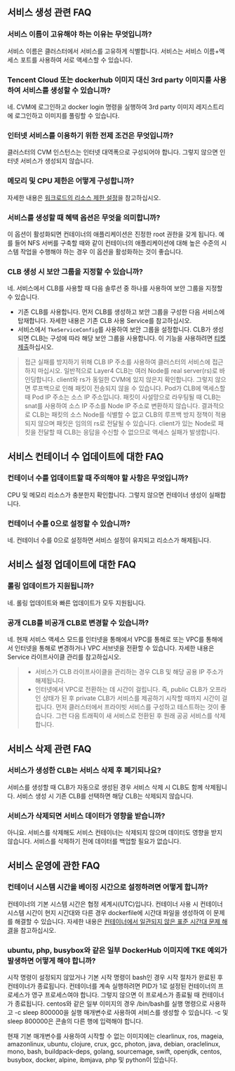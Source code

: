 ## 서비스 생성 관련 FAQ

### 서비스 이름이 고유해야 하는 이유는 무엇입니까?

서비스 이름은 클러스터에서 서비스를 고유하게 식별합니다. 서비스는 서비스 이름+액세스 포트를 사용하여 서로 액세스할 수 있습니다.

### Tencent Cloud 또는 dockerhub 이미지 대신 3rd party 이미지를 사용하여 서비스를 생성할 수 있습니까?

네. CVM에 로그인하고 docker login 명령을 실행하여 3rd party 이미지 레지스트리에 로그인하고 이미지를 풀링할 수 있습니다.

### 인터넷 서비스를 이용하기 위한 전제 조건은 무엇입니까?

클러스터의 CVM 인스턴스는 인터넷 대역폭으로 구성되어야 합니다. 그렇지 않으면 인터넷 서비스가 생성되지 않습니다.

### 메모리 및 CPU 제한은 어떻게 구성합니까?

자세한 내용은 [워크로드의 리소스 제한 설정](https://intl.cloud.tencent.com/document/product/457/30667)을 참고하십시오.

### 서비스를 생성할 때 혜택 옵션은 무엇을 의미합니까?

이 옵션이 활성화되면 컨테이너의 애플리케이션은 진정한 root 권한을 갖게 됩니다. 예를 들어 NFS 서버를 구축할 때와 같이 컨테이너의 애플리케이션에 대해 높은 수준의 시스템 작업을 수행해야 하는 경우 이 옵션을 활성화하는 것이 좋습니다.


### CLB 생성 시 보안 그룹을 지정할 수 있습니까?

네. 서비스에서 CLB를 사용할 때 다음 솔루션 중 하나를 사용하여 보안 그룹을 지정할 수 있습니다.
- 기존 CLB를 사용합니다. 먼저 CLB를 생성하고 보안 그룹을 구성한 다음 서비스에 탑재합니다. 자세한 내용은 기존 CLB 사용 Service를 참고하십시오.
- 서비스에서 `TkeServiceConfig`를 사용하여 보안 그룹을 설정합니다. CLB가 생성되면 CLB는 구성에 따라 해당 보안 그룹을 사용합니다. 이 기능을 사용하려면 [티켓 제출](https://console.cloud.tencent.com/workorder/category?level1_id=6&level2_id=163&source=0&data_title=%E8%B4%9F%E8%BD%BD%E5%9D%87%E8%A1%A1%20LB&step=1)하십시오.

>접근 실패를 방지하기 위해 CLB IP 주소를 사용하여 클러스터의 서비스에 접근하지 마십시오.
>일반적으로 Layer4 CLB는 여러 Node를 real server(rs)로 바인딩합니다. client와 rs가 동일한 CVM에 있지 않은지 확인합니다. 그렇지 않으면 루프백으로 인해 패킷이 전송되지 않을 수 있습니다.
Pod가 CLB에 액세스할 때 Pod IP 주소는 소스 IP 주소입니다. 패킷이 사설망으로 라우팅될 때 CLB는 snat를 사용하여 소스 IP 주소를 Node IP 주소로 변환하지 않습니다. 결과적으로 CLB는 패킷의 소스 Node를 식별할 수 없고 CLB의 루프백 방지 정책이 적용되지 않으며 패킷은 임의의 rs로 전달될 수 있습니다. client가 있는 Node로 패킷을 전달할 때 CLB는 응답을 수신할 수 없으므로 액세스 실패가 발생합니다.





## 서비스 컨테이너 수 업데이트에 대한 FAQ

### 컨테이너 수를 업데이트할 때 주의해야 할 사항은 무엇입니까?

CPU 및 메모리 리소스가 충분한지 확인합니다. 그렇지 않으면 컨테이너 생성이 실패합니다.

### 컨테이너 수를 0으로 설정할 수 있습니까?

네. 컨테이너 수를 0으로 설정하면 서비스 설정이 유지되고 리소스가 해제됩니다.


## 서비스 설정 업데이트에 대한 FAQ

### 롤링 업데이트가 지원됩니까?

네. 롤링 업데이트와 빠른 업데이트가 모두 지원됩니다.

### 공개 CLB를 비공개 CLB로 변경할 수 있습니까?

네. 현재 서비스 액세스 모드를 인터넷을 통해에서 VPC를 통해로 또는 VPC를 통해에서 인터넷을 통해로 변경하거나 VPC 서브넷을 전환할 수 있습니다. 자세한 내용은 Service 라이프사이클 관리를 참고하십시오.
>
> - 서비스가 CLB 라이프사이클을 관리하는 경우 CLB 및 해당 공용 IP 주소가 해제됩니다.
> - 인터넷에서 VPC로 전환하는 데 시간이 걸립니다. 즉, public CLB가 오프라인 상태가 된 후 private CLB가 서비스를 제공하기 시작할 때까지 시간이 걸립니다. 먼저 클러스터에서 프라이빗 서비스를 구성하고 테스트하는 것이 좋습니다. 그런 다음 트래픽이 새 서비스로 전환된 후 원래 공공 서비스를 삭제합니다.


<span id="service"></span>
## 서비스 삭제 관련 FAQ

### 서비스가 생성한 CLB는 서비스 삭제 후 폐기되나요?
서비스를 생성할 때 CLB가 자동으로 생성된 경우 서비스 삭제 시 CLB도 함께 삭제됩니다. 서비스 생성 시 기존 CLB를 선택하면 해당 CLB는 삭제되지 않습니다.

### 서비스가 삭제되면 서비스 데이터가 영향을 받습니까?
아니요. 서비스를 삭제해도 서비스 컨테이너는 삭제되지 않으며 데이터도 영향을 받지 않습니다. 서비스를 삭제하기 전에 데이터를 백업할 필요가 없습니다.



## 서비스 운영에 관한 FAQ

### 컨테이너 시스템 시간을 베이징 시간으로 설정하려면 어떻게 합니까?

컨테이너의 기본 시스템 시간은 협정 세계시(UTC)입니다. 컨테이너 사용 시 컨테이너 시스템 시간이 현지 시간대와 다른 경우 dockerfile에 시간대 파일을 생성하여 이 문제를 해결할 수 있습니다. 자세한 내용은 [컨테이너에서 일관되지 않은 표준 시간대 문제 해결](https://intl.cloud.tencent.com/document/product/457/35292)을 참고하십시오. 


### ubuntu, php, busybox와 같은 일부 DockerHub 이미지에 TKE 예외가 발생하면 어떻게 해야 합니까?

시작 명령이 설정되지 않았거나 기본 시작 명령이 bash인 경우 시작 절차가 완료된 후 컨테이너가 종료됩니다. 컨테이너를 계속 실행하려면 PID가 1로 설정된 컨테이너의 프로세스가 영구 프로세스여야 합니다. 그렇지 않으면 이 프로세스가 종료될 때 컨테이너가 종료됩니다. centos와 같은 일부 이미지의 경우 /bin/bash를 실행 명령으로 사용하고 -c sleep 800000을 실행 매개변수로 사용하여 서비스를 생성할 수 있습니다. -c 및 sleep 800000은 콘솔의 다른 행에 입력해야 합니다.

현재 기본 매개변수를 사용하여 시작할 수 없는 이미지에는 clearlinux, ros, mageia, amazonlinux, ubuntu, clojure, crux, gcc, photon, java, debian, oraclelinux, mono, bash, buildpack-deps, golang, sourcemage, swift, openjdk, centos, busybox, docker, alpine, ibmjava, php 및 python이 있습니다.

